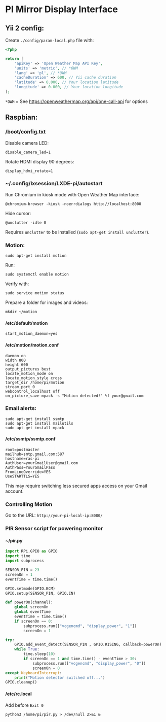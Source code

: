 PI Mirror Display Interface
===========================

## Yii 2 config:

Create `./config/param-local.php` file with:

```php
<?php

return [
    'apiKey' => 'Open Weather Map API Key',
    'units' => 'metric', // *OWM
    'lang' => 'pl', // *OWM
    'cacheDuration' => 600, // Yii cache duration
    'latitude' => 0.000, // Your location latitude
    'longitude' => 0.000, // Your location longitude
];
```

`*OWM` = See https://openweathermap.org/api/one-call-api for options 

## Raspbian:

### /boot/config.txt

Disable camera LED:
```shell script
disable_camera_led=1
```

Rotate HDMI display 90 degrees:
```shell script
display_hdmi_rotate=1
```

### ~/.config/lxsession/LXDE-pi/autostart

Run Chromium in kiosk mode with Open Weather Map interface:
```shell script
@chromium-browser -kiosk -noerrdialogs http://localhost:8000
```

Hide cursor:
```shell script
@unclutter -idle 0
```

Requires `unclutter` to be installed (`sudo apt-get install unclutter`).

### Motion:

```shell script
sudo apt-get install motion
```

Run:
```shell script
sudo systemctl enable motion
```

Verify with:
```shell script
sudo service motion status
```

Prepare a folder for images and videos:
```shell script
mkdir ~/motion
```

#### /etc/default/motion

```shell script
start_motion_daemon=yes
```

#### /etc/motion/motion.conf

```shell script
daemon on
width 800
height 600
output_pictures best
locate_motion_mode on
locate_motion_style cross
target_dir /home/pi/motion
stream_port 0
webcontrol_localhost off
on_picture_save mpack -s "Motion detected!" %f your@gmail.com
```

### Email alerts:

```shell script
sudo apt-get install ssmtp
sudo apt-get install mailutils
sudo apt-get install mpack
```

#### /etc/ssmtp/ssmtp.conf

```shell script
root=postmaster
mailhub=smtp.gmail.com:587
hostname=ras-pi
AuthUser=yourGmailUser@gmail.com
AuthPass=YourGmailPass
FromLineOverride=YES
UseSTARTTLS=YES
```

This may require switching less secured apps access on your Gmail account.

### Controlling Motion

Go to the URL: `http://your-pi-local-ip:8080/`

### PIR Sensor script for powering monitor

#### ~/pir.py

```python
import RPi.GPIO as GPIO
import time
import subprocess

SENSOR_PIN = 23
screenOn = 1
eventTime = time.time()

GPIO.setmode(GPIO.BCM)
GPIO.setup(SENSOR_PIN, GPIO.IN)

def powerOn(channel):
    global screenOn
    global eventTime
    eventTime = time.time()
    if screenOn == 0:
        subprocess.run(["vcgencmd", "display_power", "1"])
        screenOn = 1

try:
    GPIO.add_event_detect(SENSOR_PIN , GPIO.RISING, callback=powerOn)
    while True:
        time.sleep(10)
        if screenOn == 1 and time.time() - eventTime > 30:
            subprocess.run(["vcgencmd", "display_power", "0"])
            screenOn = 0
except KeyboardInterrupt:
    print("Motion detector switched off...")
GPIO.cleanup()
```

#### /etc/rc.local

Add before `Exit 0`
```shell script
python3 /home/pi/pir.py > /dev/null 2>&1 &
```
